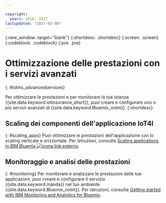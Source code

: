 ```yaml
---

copyright:
  years: 2016, 2017
lastupdated: "2017-03-08"
---
```


<!-- Common attributes used in the template are defined as follows: -->
{:new_window: target="blank"}
{:shortdesc: .shortdesc}
{:screen: .screen}
{:codeblock: .codeblock}
{:pre: .pre}



<!-- {{site.data.keyword.iotinsurance_full}}  {{site.data.keyword.iotinsurance_short}}  -->


# Ottimizzazione delle prestazioni con i servizi avanzati
{: #iotins_advancedservices}


Per ottimizzare le prestazioni e per monitorare la tua istanza {{site.data.keyword.iotinsurance_short}}, puoi creare e configurare uno o più servizi avanzati di {{site.data.keyword.Bluemix_notm}}.
{:shortdesc}

## Scaling dei componenti dell'applicazione IoT4I
{: #scaling_apps}
Puoi ottimizzare le prestazioni dell'applicazione con lo scaling verticale e orizzontale. Per istruzioni, consulta [Scaling applications in IBM Bluemix ![icona link esterno](../../icons/launch-glyph.svg)](http://www.ibm.com/developerworks/cloud/library/cl-bluemix-autoscale/).

## Monitoraggio e analisi delle prestazioni
{: #monitoring}
Per monitorare e analizzare le prestazioni delle tue applicazioni, puoi creare e configurare il servizio {{site.data.keyword.manda}} nel tuo ambiente {{site.data.keyword.Bluemix_notm}}. Per istruzioni, consulta [Getting started with IBM Monitoring and Analytics for Bluemix](../monana/index.html#gettingstartedtemplate).

<!-- ### Monitoring logging information with Logmet

https://console.ng.bluemix.net/docs/services/MessageHub/index.html#messagehub072
-->

<!--
### Monitoring with New Relic
For additional monitoring, you can use New Relic, a third-party service that provides monitoring metrics for your application. For instructions to create the New Relic service in your {{site.data.keyword.Bluemix_notm}} environment, see [Using New Relic](https://console.ng.bluemix.net/docs/runtimes/liberty/newRelic.html).
-->
